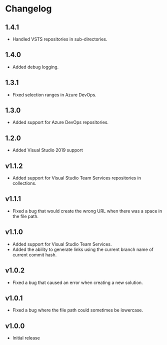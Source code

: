 # Changelog

## 1.4.1

-   Handled VSTS repositories in sub-directories.

## 1.4.0

-   Added debug logging.

## 1.3.1

-   Fixed selection ranges in Azure DevOps.

## 1.3.0

-   Added support for Azure DevOps repositories.

## 1.2.0

-   Added Visual Studio 2019 support

## v1.1.2

-   Added support for Visual Studio Team Services repositories in collections.

## v1.1.1

-   Fixed a bug that would create the wrong URL when there was a space in the file path.

## v1.1.0

-   Added support for Visual Studio Team Services.
-   Added the ability to generate links using the current branch name of current commit hash.

## v1.0.2

-   Fixed a bug that caused an error when creating a new solution.

## v1.0.1

-   Fixed a bug where the file path could sometimes be lowercase.

## v1.0.0

-   Initial release

